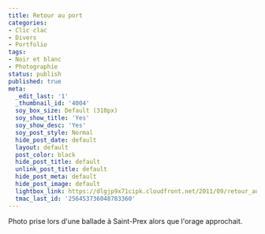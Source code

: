 ```yaml
---
title: Retour au port
categories:
- Clic clac
- Divers
- Portfolio
tags:
- Noir et blanc
- Photographie
status: publish
published: true
meta:
  _edit_last: '1'
  _thumbnail_id: '4004'
  soy_box_size: Default (310px)
  soy_show_title: 'Yes'
  soy_show_desc: 'Yes'
  soy_post_style: Normal
  hide_post_date: default
  layout: default
  post_color: black
  hide_post_title: default
  unlink_post_title: default
  hide_post_meta: default
  hide_post_image: default
  lightbox_link: https://dlgjp9x71cipk.cloudfront.net/2011/09/retour_au_port.jpg
  tmac_last_id: '256453736048783360'
---
```

Photo prise lors d'une ballade à Saint-Prex alors que l'orage approchait.
